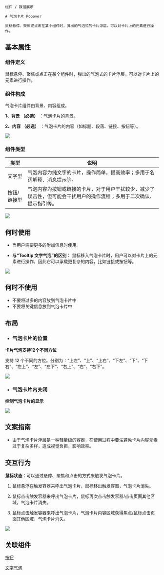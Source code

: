 `````
组件 / 数据展示

# 气泡卡片 Popover

鼠标悬停、聚焦或点击在某个组件时，弹出的气泡式的卡片浮层。可以对卡片上的元素进行操作。
`````

## 基本属性

### 组件定义

鼠标悬停、聚焦或点击在某个组件时，弹出的气泡式的卡片浮层。可以对卡片上的元素进行操作。

### 组件构成

气泡卡片组件由背景、内容组成。

**1、背景** **（必选）** ：气泡卡片的背景。

**2、内容** **（必选）** ：气泡卡片的内容（如标题、段落、链接、按钮等）。

![](https://p1-arco.byteimg.com/tos-cn-i-uwbnlip3yd/e1092cb7e7a44b608db7966b9d7ee86b~tplv-uwbnlip3yd-image.image)

### 组件类型

| 类型     | 说明                                                         |
| ------ | ---------------------------------------------------------- |
| 文字型    | 气泡内容为纯文字的卡片，操作简单，提高效率；多用于名词解释、消息提示等。                       |
| 按钮/链接型 | 气泡内容为按钮或链接的卡片，对于用户干扰较少，减少了误击性，但可能会干扰用户的操作流程；多用于二次确认、提示指引等。 |

![](https://p1-arco.byteimg.com/tos-cn-i-uwbnlip3yd/09f7a9584a4341b8a309c1677289ad34~tplv-uwbnlip3yd-image.image)

## 何时使用

- 当用户需要更多的附加信息时使用。

- **与“Tooltip 文字气泡”的区别：** 鼠标移入气泡卡片时，用户可以对卡片上的元素进行操作，因此它可以承载更复杂的内容，比如链接或按钮等。

![](https://p1-arco.byteimg.com/tos-cn-i-uwbnlip3yd/9d53735d5e2247f4b8fee878d120bf42~tplv-uwbnlip3yd-image.image)

## 何时不使用

- 不要将过多的内容放到气泡卡片中
- 不要将关键信息放到气泡卡片中

## 布局

- ### 气泡卡片的位置

**卡片气泡支持12个不同方位**

支持 12 个不同的方位。分别为：“上左”、“上”、“上右”、“下左”、“下”、“下右”、“左上”、“左”、“左下”、“右上”、“右”、“右下”。

![](https://p1-arco.byteimg.com/tos-cn-i-uwbnlip3yd/ce50e38625984fe78d3a6f3ac47d9479~tplv-uwbnlip3yd-image.image)

- ### **气泡卡片**内关闭

**控制气泡卡片的显示**

![](https://p1-arco.byteimg.com/tos-cn-i-uwbnlip3yd/1e1f0b91c4ac43bd8d7ab0f2d05b82ed~tplv-uwbnlip3yd-image.image)

## 文案指南

- 由于气泡卡片浮层是一种轻量级的容器，在使用过程中要注避免卡片内容元素过于复杂多样，造成视觉负担，影响效率。

## 交互行为

**鼠标状态**：可以通过悬停、聚焦和点击的方式来触发气泡卡片。

1. 鼠标悬浮在触发容器来呼出气泡卡片，鼠标移出触发容器，气泡卡片消失。

2. 鼠标点击触发容器来呼出气泡卡片，鼠标再次点击触发容器/点击页面其他区域，气泡卡片消失。

3. 鼠标点击触发容器来呼出气泡卡片，气泡卡片内容区域获得焦点/鼠标点击页面其他区域，气泡卡片消失。

![](https://p1-arco.byteimg.com/tos-cn-i-uwbnlip3yd/ba23bed848504b8b8a63edcc85625825~tplv-uwbnlip3yd-image.image)

## 关联组件

[按钮](/react/components/button)

[文字气泡](/react/components/tooltip)
